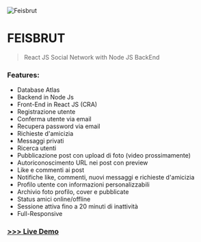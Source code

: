 ![Feisbrut](https://github.com/giusene/Feisbrut-React-Social/blob/main/src/img/feisbrut-cover.png)
# FEISBRUT
>React JS Social Network with Node JS BackEnd
### Features:
- Database Atlas
- Backend in Node Js
- Front-End in React JS (CRA)
- Registrazione utente
- Conferma utente via email
- Recupera password via email
- Richieste d'amicizia
- Messaggi privati
- Ricerca utenti
- Pubblicazione post con upload di foto (video prossimamente)
- Autoriconoscimento URL nei post con preview
- Like e commenti ai post
- Notifiche like, commenti, nuovi messaggi e richieste d'amicizia
- Profilo utente con informazioni personalizzabili
- Archivio foto profilo, cover e pubblicate
- Status amici online/offline
- Sessione attiva fino a 20 minuti di inattività
- Full-Responsive


### [>>> Live Demo](https://giusene.github.io/Feisbrut-React-Social/)
